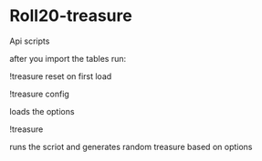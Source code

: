 # Roll20-treasure
Api scripts

after you import the tables run:

!treasure reset on first load

!treasure config

loads the options

!treasure 

runs the scriot and generates random treasure based on options
